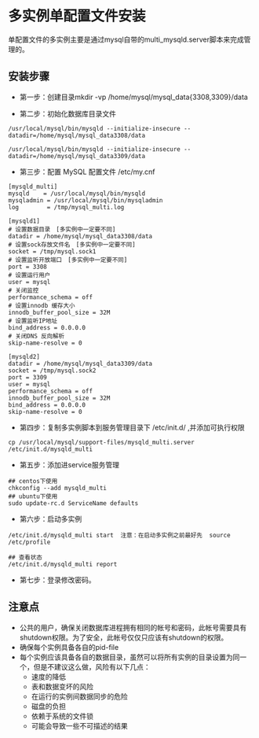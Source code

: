 # 多实例单配置文件安装

单配置文件的多实例主要是通过mysql自带的multi_mysqld.server脚本来完成管理的。



## 安装步骤

- 第一步：创建目录mkdir -vp /home/mysql/mysql_data{3308,3309}/data

- 第二步：初始化数据库目录文件

```
/usr/local/mysql/bin/mysqld --initialize-insecure --datadir=/home/mysql/mysql_data3308/data

/usr/local/mysql/bin/mysqld --initialize-insecure --datadir=/home/mysql/mysql_data3309/data
```

- 第三步：配置 MySQL 配置文件 /etc/my.cnf

```
[mysqld_multi] 
mysqld    = /usr/local/mysql/bin/mysqld  
mysqladmin = /usr/local/mysql/bin/mysqladmin
log        = /tmp/mysql_multi.log 
  
[mysqld1] 
# 设置数据目录　[多实例中一定要不同] 
datadir = /home/mysql/mysql_data3308/data
# 设置sock存放文件名　[多实例中一定要不同] 
socket = /tmp/mysql.sock1 
# 设置监听开放端口　[多实例中一定要不同] 
port = 3308 
# 设置运行用户 
user = mysql 
# 关闭监控 
performance_schema = off 
# 设置innodb 缓存大小 
innodb_buffer_pool_size = 32M 
# 设置监听IP地址 
bind_address = 0.0.0.0 
# 关闭DNS 反向解析 
skip-name-resolve = 0 
  
[mysqld2] 
datadir = /home/mysql/mysql_data3309/data
socket = /tmp/mysql.sock2 
port = 3309
user = mysql 
performance_schema = off 
innodb_buffer_pool_size = 32M 
bind_address = 0.0.0.0 
skip-name-resolve = 0 
```



- 第四步：复制多实例脚本到服务管理目录下 /etc/init.d/ ,并添加可执行权限

```
cp /usr/local/mysql/support-files/mysqld_multi.server /etc/init.d/mysqld_multi
```

- 第五步：添加进service服务管理

```
## centos下使用
chkconfig --add mysqld_multi
## ubuntu下使用
sudo update-rc.d ServiceName defaults
```

- 第六步：启动多实例

```
/etc/init.d/mysqld_multi start  注意：在启动多实例之前最好先  source /etc/profile

## 查看状态
/etc/init.d/mysqld_multi report
```

- 第七步：登录修改密码。



## 注意点

- 公共的用户，确保关闭数据库进程拥有相同的帐号和密码，此帐号需要具有shutdown权限。为了安全，此帐号仅仅只应该有shutdown的权限。
- 确保每个实例具备各自的pid-file
- 每个实例应该具备各自的数据目录，虽然可以将所有实例的目录设置为同一个，但是不建议这么做，风险有以下几点：
  - 速度的降低
  - 表和数据变坏的风险
  - 在运行的实例间数据同步的危险
  - 磁盘的负担
  - 依赖于系统的文件锁
  - 可能会导致一些不可描述的结果